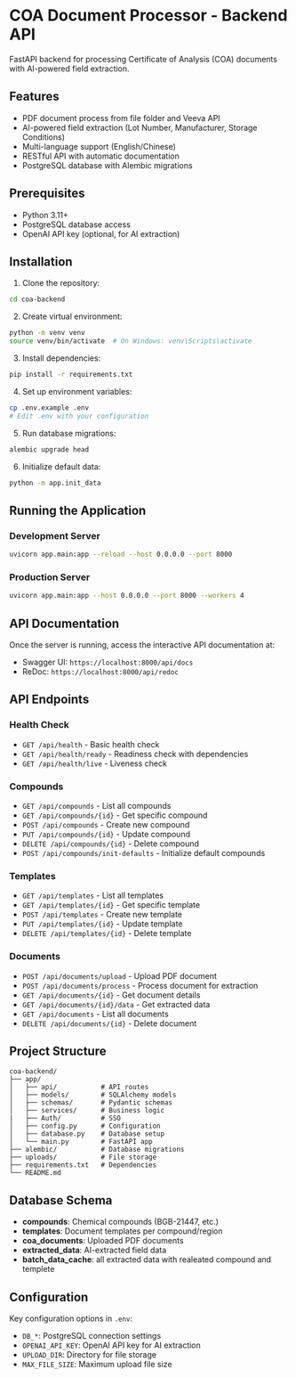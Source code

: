 # COA Document Processor - Backend API

FastAPI backend for processing Certificate of Analysis (COA) documents with AI-powered field extraction.

## Features

- PDF document process from file folder and Veeva API
- AI-powered field extraction (Lot Number, Manufacturer, Storage Conditions)
- Multi-language support (English/Chinese)
- RESTful API with automatic documentation
- PostgreSQL database with Alembic migrations

## Prerequisites

- Python 3.11+
- PostgreSQL database access
- OpenAI API key (optional, for AI extraction)

## Installation

1. Clone the repository:
```bash
cd coa-backend
```

2. Create virtual environment:
```bash
python -m venv venv
source venv/bin/activate  # On Windows: venv\Scripts\activate
```

3. Install dependencies:
```bash
pip install -r requirements.txt
```

4. Set up environment variables:
```bash
cp .env.example .env
# Edit .env with your configuration
```

5. Run database migrations:
```bash
alembic upgrade head
```

6. Initialize default data:
```bash
python -m app.init_data
```

## Running the Application

### Development Server

```bash
uvicorn app.main:app --reload --host 0.0.0.0 --port 8000
```

### Production Server

```bash
uvicorn app.main:app --host 0.0.0.0 --port 8000 --workers 4
```

## API Documentation

Once the server is running, access the interactive API documentation at:
- Swagger UI: `https://localhost:8000/api/docs`
- ReDoc: `https://localhost:8000/api/redoc`

## API Endpoints

### Health Check
- `GET /api/health` - Basic health check
- `GET /api/health/ready` - Readiness check with dependencies
- `GET /api/health/live` - Liveness check

### Compounds
- `GET /api/compounds` - List all compounds
- `GET /api/compounds/{id}` - Get specific compound
- `POST /api/compounds` - Create new compound
- `PUT /api/compounds/{id}` - Update compound
- `DELETE /api/compounds/{id}` - Delete compound
- `POST /api/compounds/init-defaults` - Initialize default compounds

### Templates
- `GET /api/templates` - List all templates
- `GET /api/templates/{id}` - Get specific template
- `POST /api/templates` - Create new template
- `PUT /api/templates/{id}` - Update template
- `DELETE /api/templates/{id}` - Delete template

### Documents
- `POST /api/documents/upload` - Upload PDF document
- `POST /api/documents/process` - Process document for extraction
- `GET /api/documents/{id}` - Get document details
- `GET /api/documents/{id}/data` - Get extracted data
- `GET /api/documents` - List all documents
- `DELETE /api/documents/{id}` - Delete document

## Project Structure

```
coa-backend/
├── app/
│   ├── api/           # API routes
│   ├── models/        # SQLAlchemy models
│   ├── schemas/       # Pydantic schemas
│   ├── services/      # Business logic
|   ├── Auth/          # SSO
│   ├── config.py      # Configuration
│   ├── database.py    # Database setup
│   └── main.py        # FastAPI app
├── alembic/           # Database migrations
├── uploads/           # File storage
├── requirements.txt   # Dependencies
└── README.md
```

## Database Schema

- **compounds**: Chemical compounds (BGB-21447, etc.)
- **templates**: Document templates per compound/region
- **coa_documents**: Uploaded PDF documents
- **extracted_data**: AI-extracted field data
- **batch_data_cache**: all extracted data with realeated compound and templete

## Configuration

Key configuration options in `.env`:

- `DB_*`: PostgreSQL connection settings
- `OPENAI_API_KEY`: OpenAI API key for AI extraction
- `UPLOAD_DIR`: Directory for file storage
- `MAX_FILE_SIZE`: Maximum upload file size





